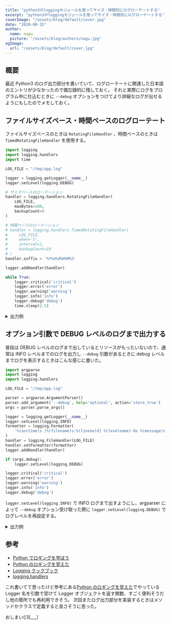 ```yaml
---
title: "python3のloggingモジュールを使ってサイズ・時間別にログローテートする"
excerpt: "python3のloggingモジュールを使ってサイズ・時間別にログローテートする"
coverImage: "/assets/blog/default/cover.jpg"
date: "2020-08-15"
author:
  name: nagu
  picture: "/assets/blog/authors/nagu.jpg"
ogImage:
  url: "/assets/blog/default/cover.jpg"
---
```


## 概要

最近 Python3 のログ出力部分を書いていて、ログローテートに関連した日本語のエントリが少なかったので備忘録的に残しておく。
それと実際にログをプログラム中に仕込むときに `--debug` オプションをつけてより詳細なログが出せるようにもしたのでメモしておく。

## ファイルサイズベース・時間ベースのログローテート

ファイルサイズベースのときは `RotatingFileHandler` 、時間ベースのときは `TimedRotatingFileHandler` を使用する。

```python:title=make_logs.py
import logging
import logging.handlers
import time

LOG_FILE = "/tmp/app.log"

logger = logging.getLogger(__name__)
logger.setLevel(logging.DEBUG)

# サイズベースのローテーション
handler = logging.handlers.RotatingFileHandler(
    LOG_FILE,
    maxBytes=100,
    backupCount=9
)

# 時間ベースのローテーション
# handler = logging.handlers.TimedRotatingFileHandler(
#     LOG_FILE,
#     when='S',
#     interval=1,
#     backupCount=10
# )
handler.suffix = '%Y%m%d%H%M%S'

logger.addHandler(handler)

while True:
    logger.critical('critical')
    logger.error('error')
    logger.warning('warning')
    logger.info('info')
    logger.debug('debug')
    time.sleep(2.5)

```

<details><summary>出力例</summary>

```sh-session
# サイズベース
$ python make_logs.py
$ ls -l /tmp/
total 24
-rw-r--r-- 1 root root 34 Aug 15 14:51 app.log
-rw-r--r-- 1 root root 93 Aug 15 14:51 app.log.1
-rw-r--r-- 1 root root 96 Aug 15 14:51 app.log.2
...
```

```sh-session
# 時間ベース
$ python make_logs.py
$ ls -l /tmp/
total 24
-rw-r--r-- 1 root root 34 Aug 15 15:01 app.log
-rw-r--r-- 1 root root 34 Aug 15 15:01 app.log.20200815150108
-rw-r--r-- 1 root root 34 Aug 15 15:01 app.log.20200815150110
...
```

</details>

## オプション引数で DEBUG レベルのログまで出力する

普段は DEBUG レベルのログまで出しているとリソースがもったいないので、通常は INFO レベルまでのログを出力し `--debug` 引数があるときに debug レベルまでログを表示するときはこんな感じに書いた。

```python:title=make_logs.py
import argparse
import logging
import logging.handlers

LOG_FILE = "/tmp/app.log"

parser = argparse.ArgumentParser()
parser.add_argument('--debug', help='optional', action='store_true')
args = parser.parse_args()

logger = logging.getLogger(__name__)
logger.setLevel(logging.INFO)
formatter = logging.Formatter(
    '%(asctime)s [%(filename)s:%(lineno)d] %(levelname)-8s %(message)s'
)
handler = logging.FileHandler(LOG_FILE)
handler.setFormatter(formatter)
logger.addHandler(handler)

if (args.debug):
    logger.setLevel(logging.DEBUG)

logger.critical('critical')
logger.error('error')
logger.warning('warning')
logger.info('info')
logger.debug('debug')
```

`logger.setLevel(logging.INFO)` で INFO ログまで出すようにし、argparser によって `--debug` オプション受け取った際に `logger.setLevel(logging.DEBUG)` でログレベルを再設定する。

<details><summary>出力例</summary>

```sh-session
$ python make_logs.py
$ cat /tmp/app.log
2020-08-15 14:30:47,526 [make_logs.py:23] CRITICAL critical
2020-08-15 14:30:47,526 [make_logs.py:24] ERROR    error
2020-08-15 14:30:47,526 [make_logs.py:25] WARNING  warning
2020-08-15 14:30:47,526 [make_logs.py:26] INFO     info
```

```sh-session
$ python make_logs.py --debug
$ cat /tmp/app.log
2020-08-15 14:31:29,198 [make_logs.py:23] CRITICAL critical
2020-08-15 14:31:29,198 [make_logs.py:24] ERROR    error
2020-08-15 14:31:29,198 [make_logs.py:25] WARNING  warning
2020-08-15 14:31:29,198 [make_logs.py:26] INFO     info
2020-08-15 14:31:29,198 [make_logs.py:27] DEBUG    debug
```

</details>

## 参考

- [Python でロギングを学ぼう](https://qiita.com/__init__/items/91e5841ed53d55a7895e)
- [Python のロギングを覚えた](https://qiita.com/shotakaha/items/0fa2db1dc8253c83e2bb)
- [Logging クックブック](https://docs.python.org/ja/3/howto/logging-cookbook.html)
- [logging.handlers](https://docs.python.org/ja/3/library/logging.handlers.html)

これ書いてて思ったけど参考にある[Python のロギングを覚えた](https://qiita.com/shotakaha/items/0fa2db1dc8253c83e2bb)でやっている Logger 名を引数で受けて Logger オブジェクトを返す関数、すごく便利そうだし他の箇所でも再利用できそう。
次回またログ出力部分を実装するときはメソッドかクラスで定義すると良さそうに思った。

おしまい(¦3[___]
